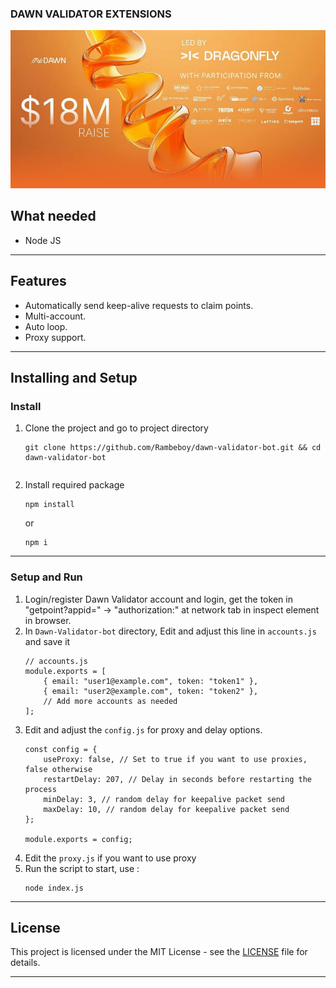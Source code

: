### DAWN VALIDATOR EXTENSIONS

![dawn](assets/img.png)

## What needed

- Node JS

---

## Features

- Automatically send keep-alive requests to claim points.
- Multi-account.
- Auto loop.
- Proxy support.


---

## Installing and Setup

### Install

1. Clone the project and go to project directory
   ```
   git clone https://github.com/Rambeboy/dawn-validator-bot.git && cd dawn-validator-bot
   ```
   ```
2. Install required package
   ```
   npm install
   ```
   or
   ```
   npm i
   ```

---

### Setup and Run

1. Login/register Dawn Validator account and login, get the token in "getpoint?appid=" -> "authorization:" at network tab in inspect element in browser. 
2. In `Dawn-Validator-bot` directory, Edit and adjust this line in `accounts.js` and save it
	```
	// accounts.js
	module.exports = [
		{ email: "user1@example.com", token: "token1" },
		{ email: "user2@example.com", token: "token2" },
		// Add more accounts as needed
	];
	```
3. Edit and adjust the `config.js` for proxy and delay options.
	```
	const config = {
	    useProxy: false, // Set to true if you want to use proxies, false otherwise
	    restartDelay: 207, // Delay in seconds before restarting the process
		minDelay: 3, // random delay for keepalive packet send
	    maxDelay: 10, // random delay for keepalive packet send
	};
	
	module.exports = config;
	```
4. Edit the `proxy.js` if you want to use proxy
5. Run the script to start, use :
    ```
    node index.js
    ```
	
---

## License

This project is licensed under the MIT License - see the [LICENSE](LICENSE) file for details.

---
